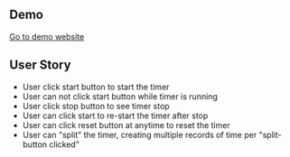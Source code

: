 ## Demo
[Go to demo website](https://my-react-timer.netlify.app)

## User Story

- User click start button to start the timer
- User can not click start button while timer is running
- User click stop button to see timer stop
- User can click start to re-start the timer after stop
- User can click reset button at anytime to reset the timer
- User can "split" the timer, creating multiple records of time per "split-button clicked"
